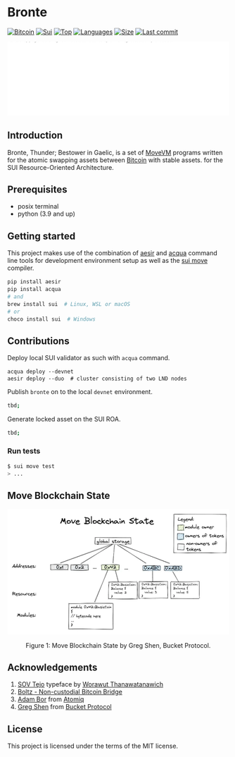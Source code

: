 # Bronte

[![Bitcoin](https://img.shields.io/badge/bitcoin-FF9900?logo=bitcoin&logoColor=white)](https://twentyone.world)
[![Sui](https://img.shields.io/badge/sui-4DA2FF?logo=sui&logoColor=white)](https://sui.io)
[![Top](https://img.shields.io/github/languages/top/krutt/bronte)](https://github.com/krutt/bronte)
[![Languages](https://img.shields.io/github/languages/count/krutt/bronte)](https://github.com/krutt/bronte)
[![Size](https://img.shields.io/github/repo-size/krutt/bronte)](https://github.com/krutt/bronte)
[![Last commit](https://img.shields.io/github/last-commit/krutt/bronte/master)](https://github.com/krutt/bronte)

![Bronte Banner](static/bronte-banner.svg)

## Introduction

Bronte, Thunder; Bestower in Gaelic, is a set of [MoveVM](https://medium.com/@bucketprotocol/a-deep-dive-into-the-pros-and-cons-of-evm-solana-and-move-blockchains-879a4d942ee4) programs written for the atomic swapping assets between [Bitcoin](https://twentyone.world) with stable assets.
for the SUI Resource-Oriented Architecture. 

## Prerequisites

* posix terminal
* python (3.9 and up)

## Getting started

This project makes use of the combination of [aesir](https://pypi.org/project/aesir) and [acqua](https://pypi.org/project/acqua)
command line tools for development environment setup as well as the
[sui move](https://formulae.brew.sh/formula/sui) compiler.

```sh
pip install aesir
pip install acqua
# and
brew install sui  # Linux, WSL or macOS
# or
choco install sui  # Windows
```

## Contributions

Deploy local SUI validator as such with `acqua` command.

```
acqua deploy --devnet
aesir deploy --duo  # cluster consisting of two LND nodes
```

Publish `bronte` on to the local `devnet` environment.

```sh
tbd;
```

Generate locked asset on the SUI ROA.

```sh
tbd;
```

### Run tests

```sh
$ sui move test
> ...
```

## Move Blockchain State

![blockchain-state](static/move-blockchain-state.png)

<center>
Figure 1: Move Blockchain State by Greg Shen, Bucket Protocol.
</center>

## Acknowledgements

1. [SOV Tejo](https://www.f0nt.com/release/sov-tejo) typeface by [Worawut Thanawatanawich](https://facebook.com/worawut.thanawatanawanich)
2. [Boltz - Non-custodial Bitcoin Bridge](https://boltz.exchange)
3. [Adam Bor](https://github.com/adambor) from [Atomiq](https://atomiq.exchange)
4. [Greg Shen](https://tw.linkedin.com/in/greg-shen-b43527252) from [Bucket Protocol](https://medium.com/@bucketprotocol)

## License

This project is licensed under the terms of the MIT license.

